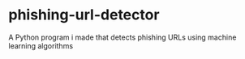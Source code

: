 # phishing-url-detector
A Python program i made that detects phishing URLs using machine learning algorithms 
